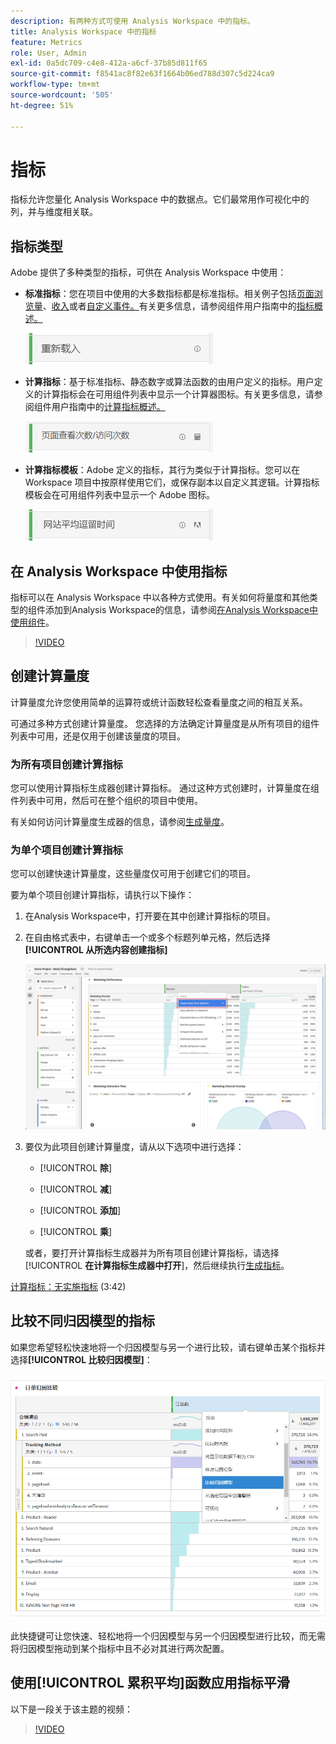 ```yaml
---
description: 有两种方式可使用 Analysis Workspace 中的指标。
title: Analysis Workspace 中的指标
feature: Metrics
role: User, Admin
exl-id: 0a5dc709-c4e8-412a-a6cf-37b85d811f65
source-git-commit: f8541ac8f82e63f1664b06ed788d307c5d224ca9
workflow-type: tm+mt
source-wordcount: '505'
ht-degree: 51%

---
```


# 指标

指标允许您量化 Analysis Workspace 中的数据点。它们最常用作可视化中的列，并与维度相关联。

## 指标类型

Adobe 提供了多种类型的指标，可供在 Analysis Workspace 中使用：

* **标准指标**：您在项目中使用的大多数指标都是标准指标。相关例子包括[页面浏览量](/help/components/metrics/page-views.md)、[收入](/help/components/metrics/revenue.md)或者[自定义事件。](/help/components/metrics/custom-events.md)有关更多信息，请参阅组件用户指南中的[指标概述。](/help/components/metrics/overview.md)

  ![标准指标](assets/standard-metric.png)

* **计算指标**：基于标准指标、静态数字或算法函数的由用户定义的指标。用户定义的计算指标会在可用组件列表中显示一个计算器图标。有关更多信息，请参阅组件用户指南中的[计算指标概述。](/help/components/c-calcmetrics/cm-overview.md)

  ![计算指标](assets/calculated-metric.png)

* **计算指标模板**：Adobe 定义的指标，其行为类似于计算指标。您可以在 Workspace 项目中按原样使用它们，或保存副本以自定义其逻辑。计算指标模板会在可用组件列表中显示一个 Adobe 图标。

  ![计算指标模板](assets/calculated-metric-template.png)

## 在 Analysis Workspace 中使用指标

指标可以在 Analysis Workspace 中以各种方式使用。有关如何将量度和其他类型的组件添加到Analysis Workspace的信息，请参阅[在Analysis Workspace中使用组件](/help/analyze/analysis-workspace/components/use-components-in-workspace.md)。

>[!VIDEO](https://video.tv.adobe.com/v/40817/?quality=12)

## 创建计算量度

计算量度允许您使用简单的运算符或统计函数轻松查看量度之间的相互关系。

可通过多种方式创建计算量度。 您选择的方法确定计算量度是从所有项目的组件列表中可用，还是仅用于创建该量度的项目。

### 为所有项目创建计算指标

您可以使用计算指标生成器创建计算指标。 通过这种方式创建时，计算量度在组件列表中可用，然后可在整个组织的项目中使用。

有关如何访问计算量度生成器的信息，请参阅[生成量度](/help/components/c-calcmetrics/c-workflow/cm-workflow/c-build-metrics/cm-build-metrics.md)。

### 为单个项目创建计算指标

您可以创建快速计算量度，这些量度仅可用于创建它们的项目。

要为单个项目创建计算指标，请执行以下操作：

1. 在Analysis Workspace中，打开要在其中创建计算指标的项目。

1. 在自由格式表中，右键单击一个或多个标题列单元格，然后选择&#x200B;**[!UICONTROL 从所选内容创建指标]**

   ![Workspace面板高亮显示从所选内容创建](assets/create-metric-from-selection.png)

1. 要仅为此项目创建计算量度，请从以下选项中进行选择：

   * [!UICONTROL **除**]

   * [!UICONTROL **减**]

   * [!UICONTROL **添加**]

   * [!UICONTROL **乘**]

   或者，要打开计算指标生成器并为所有项目创建计算指标，请选择&#x200B;[!UICONTROL **在计算指标生成器中打开**]，然后继续执行[生成指标](/help/components/c-calcmetrics/c-workflow/cm-workflow/c-build-metrics/cm-build-metrics.md)。

[计算指标：无实施指标](https://experienceleague.adobe.com/docs/analytics-learn/tutorials/components/calculated-metrics/calculated-metrics-implementationless-metrics.html?lang=zh-Hans) (3:42)

## 比较不同归因模型的指标

如果您希望轻松快速地将一个归因模型与另一个进行比较，请右键单击某个指标并选择&#x200B;**[!UICONTROL 比较归因模型]**：

![比较归因模型](assets/compare-attribution.png)

此快捷键可让您快速、轻松地将一个归因模型与另一个归因模型进行比较，而无需将归因模型拖动到某个指标中且不必对其进行两次配置。

## 使用[!UICONTROL 累积平均]函数应用指标平滑

以下是一段关于该主题的视频：

>[!VIDEO](https://video.tv.adobe.com/v/27068/?quality=12)
